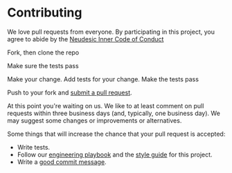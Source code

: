 # Contributing

We love pull requests from everyone. By participating in this project, you
agree to abide by the [Neudesic Inner Code of Conduct](https://github.com/neudesic/intro-to-innersource/blob/main/CODE_OF_CONDUCT.md)

Fork, then clone the repo

Make sure the tests pass

Make your change. Add tests for your change. Make the tests pass

Push to your fork and [submit a pull request][pr].

[pr]: https://github.com/xyz

At this point you're waiting on us. We like to at least comment on pull requests
within three business days (and, typically, one business day). We may suggest
some changes or improvements or alternatives.

Some things that will increase the chance that your pull request is accepted:

* Write tests.
* Follow our [engineering playbook][playbook] and the [style guide][style] for this project.
* Write a [good commit message][commit].

[playbook]: https://github.com/cloudbeatsch/code-with-engineering-playbook
[style]: https://github.com/xyz
[commit]: http://tbaggery.com/2008/04/19/a-note-about-git-commit-messages.html
